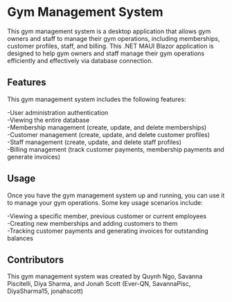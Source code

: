 # Gym Management System

This gym management system is a desktop application that allows gym owners and staff to manage their gym operations, including memberships, customer profiles, staff, and billing. This .NET MAUI Blazor application is designed to help gym owners and staff manage their gym operations efficiently and effectively via database connection.

## Features ##

This gym management system includes the following features:

-User administration authentication  <br>
-Viewing the entire database <br>
-Membership management (create, update, and delete memberships) <br>
-Customer management (create, update, and delete customer profiles) <br>
-Staff management (create, update, and delete staff profiles) <br>
-Billing management (track customer payments, membership payments and generate invoices) <br>

## Usage ##

Once you have the gym management system up and running, you can use it to manage your gym operations. Some key usage scenarios include:

-Viewing a specific member, previous customer or current employees <br>
-Creating new memberships and adding customers to them <br>
-Tracking customer payments and generating invoices for outstanding balances <br>

## Contributors ##

This gym management system was created by Quynh Ngo, Savanna Piscitelli, Diya Sharma, and Jonah Scott (Ever-QN, SavannaPisc, DiyaSharma15, jonahscott)
